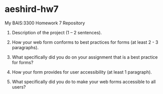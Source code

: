 # aeshird-hw7
 My BAIS:3300 Homework 7 Repository

1. Description of the project (1 – 2 sentences).

2. How your web form conforms to best practices for forms (at least 2 - 3
paragraphs).

3. What specifically did you do on your assignment that is a best practice for forms?

4. How your form provides for user accessibility (at least 1 paragraph).

5. What specifically did you do to make your web forms accessible to all users?